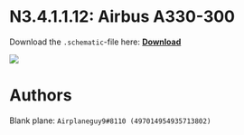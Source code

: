 # N3.4.1.1.12: Airbus A330-300

Download the `.schematic`-file here: **[Download](https://bte-n.github.io/resources/N3/4/1/A333.schematic)**

![](https://bte-n.github.io/resources/N3/4/1/a333-aib.png)  

# Authors

Blank plane: `Airplaneguy9#8110 (497014954935713802)`    
